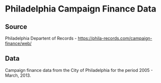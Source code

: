 # Philadelphia Campaign Finance Data

## Source

Philadelphia Departent of Records - https://phila-records.com/campaign-finance/web/

## Data

Campaign finance data from the City of Philadelphia for the period 2005 - March, 2013. 